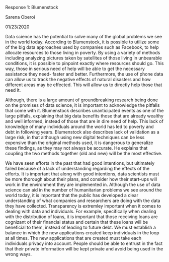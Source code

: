 Response 1: Blumenstock 

Sarena Oberoi

01/23/2020


Data science has the potential to solve many of the global problems we see in the world today. According to Blumenstock, it is possible to utilize some of the big data approaches used by companies such as Facebook, to help allocate resources to those living in poverty. By using a variety of methods including analyzing pictures taken by satellites of those living in unbearable conditions, it is possible to pinpoint exactly where resources should go. This way, those in serious need of help will be able to get the necessary assistance they need- faster and better. Furthermore, the use of phone data can allow us to track the negative effects of natural disasters and how different areas may be effected. This will allow us to directly help those that need it. 

Although, there is a large amount of groundbreaking research being done on the promises of data science, it is important to acknowledge the pitfalls that come with it. Blumenstock describes unanticipated events as one of the large pitfalls, explaining that big data benefits those that are already wealthy and well informed, instead of those that are in dire need of help. This lack of knowledge of many individuals around the world has led to poverty and debt in following years. Blumenstock also describes lack of validation as a large risk, in that although using new digital techniques can be less expensive than the original methods used, it is dangerous to generalize these findings, as they may not always be accurate. He explains that coupling the two methods together (old and new) will be the most effective. 

We have seen efforts in the past that had good intentions, but ultimately failed because of a lack of understanding regarding the effects of the efforts. It is important that along with good intentions, data scientists must be more thorough about their plans, and consider how their start-ups will work in the environment they are implemented in. Although the use of data science can aid in the number of humanitarian problems we see around the world today, it is important that the public has developed a clear understanding of what companies and researchers are doing with the data they have collected. Transparency is extremley important when it comes to dealing with data and individuals. For example, specifically when dealing with the distribution of loans, it is important that those receiving loans are cognizant of their financial status and certain that these loans will be beneficial to them, instead of leading to future debt. We must establish a balance in which the new applications created keep individuals in the loop at all times. The new applications that are created must take each individuals privacy into account. People should be able to entrust in the fact that their private information will be kept private and avoid being used in the wrong ways.    
